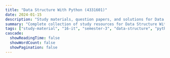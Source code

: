 ```yaml
---
title: "Data Structure With Python (4331601)"
date: 2024-01-15
description: "Study materials, question papers, and solutions for Data Structure With Python (4331601) - Information Technology, Semester 3"
summary: "Complete collection of study resources for Data Structure With Python including syllabus, question papers from 2023-2025, and detailed solutions"
tags: ["study-material", "16-it", "semester-3", "data-structure", "python", "4331601"]
cascade:
  showReadingTime: false
  showWordCount: false
  showPagination: false
---
```

